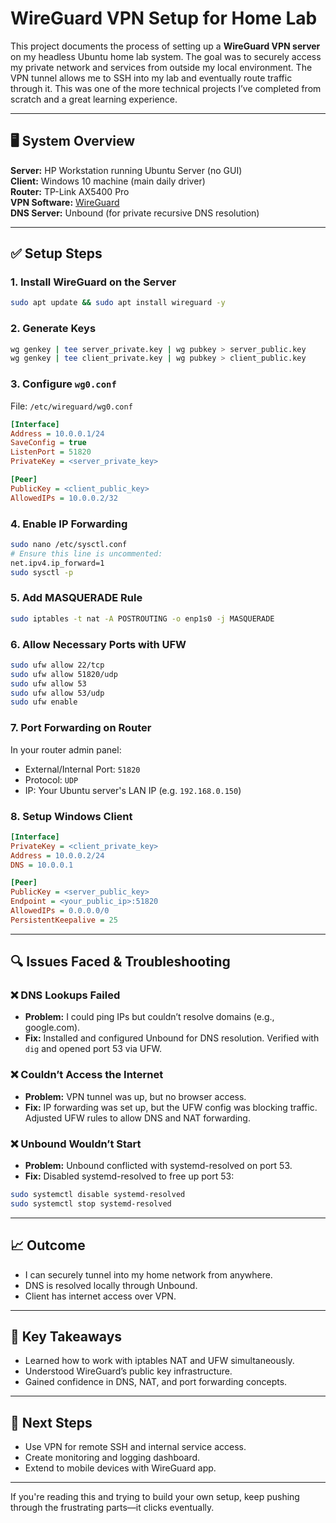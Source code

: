 # WireGuard VPN Setup for Home Lab

This project documents the process of setting up a **WireGuard VPN server** on my headless Ubuntu home lab system. The goal was to securely access my private network and services from outside my local environment. The VPN tunnel allows me to SSH into my lab and eventually route traffic through it. This was one of the more technical projects I’ve completed from scratch and a great learning experience.

---

## 🖥️ System Overview

**Server:** HP Workstation running Ubuntu Server (no GUI)  
**Client:** Windows 10 machine (main daily driver)  
**Router:** TP-Link AX5400 Pro  
**VPN Software:** [WireGuard](https://www.wireguard.com/)  
**DNS Server:** Unbound (for private recursive DNS resolution)

---

## ✅ Setup Steps

### 1. Install WireGuard on the Server
```bash
sudo apt update && sudo apt install wireguard -y
```

### 2. Generate Keys
```bash
wg genkey | tee server_private.key | wg pubkey > server_public.key
wg genkey | tee client_private.key | wg pubkey > client_public.key
```

### 3. Configure `wg0.conf`
File: `/etc/wireguard/wg0.conf`
```ini
[Interface]
Address = 10.0.0.1/24
SaveConfig = true
ListenPort = 51820
PrivateKey = <server_private_key>

[Peer]
PublicKey = <client_public_key>
AllowedIPs = 10.0.0.2/32
```

### 4. Enable IP Forwarding
```bash
sudo nano /etc/sysctl.conf
# Ensure this line is uncommented:
net.ipv4.ip_forward=1
sudo sysctl -p
```

### 5. Add MASQUERADE Rule
```bash
sudo iptables -t nat -A POSTROUTING -o enp1s0 -j MASQUERADE
```

### 6. Allow Necessary Ports with UFW
```bash
sudo ufw allow 22/tcp
sudo ufw allow 51820/udp
sudo ufw allow 53
sudo ufw allow 53/udp
sudo ufw enable
```

### 7. Port Forwarding on Router
In your router admin panel:
- External/Internal Port: `51820`
- Protocol: `UDP`
- IP: Your Ubuntu server's LAN IP (e.g. `192.168.0.150`)

### 8. Setup Windows Client
```ini
[Interface]
PrivateKey = <client_private_key>
Address = 10.0.0.2/24
DNS = 10.0.0.1

[Peer]
PublicKey = <server_public_key>
Endpoint = <your_public_ip>:51820
AllowedIPs = 0.0.0.0/0
PersistentKeepalive = 25
```

---

## 🔍 Issues Faced & Troubleshooting

### ❌ DNS Lookups Failed
- **Problem:** I could ping IPs but couldn’t resolve domains (e.g., google.com).
- **Fix:** Installed and configured Unbound for DNS resolution. Verified with `dig` and opened port 53 via UFW.

### ❌ Couldn’t Access the Internet
- **Problem:** VPN tunnel was up, but no browser access.
- **Fix:** IP forwarding was set up, but the UFW config was blocking traffic. Adjusted UFW rules to allow DNS and NAT forwarding.

### ❌ Unbound Wouldn’t Start
- **Problem:** Unbound conflicted with systemd-resolved on port 53.
- **Fix:** Disabled systemd-resolved to free up port 53:
```bash
sudo systemctl disable systemd-resolved
sudo systemctl stop systemd-resolved
```

---

## 📈 Outcome
- I can securely tunnel into my home network from anywhere.
- DNS is resolved locally through Unbound.
- Client has internet access over VPN.

---

## 📌 Key Takeaways
- Learned how to work with iptables NAT and UFW simultaneously.
- Understood WireGuard’s public key infrastructure.
- Gained confidence in DNS, NAT, and port forwarding concepts.

---

## 🔐 Next Steps
- Use VPN for remote SSH and internal service access.
- Create monitoring and logging dashboard.
- Extend to mobile devices with WireGuard app.

---

If you're reading this and trying to build your own setup, keep pushing through the frustrating parts—it clicks eventually.
